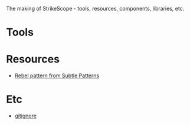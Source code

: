 The making of StrikeScope - tools, resources, components, libraries, etc.

# Tools


# Resources
* [Rebel pattern from Subtle Patterns](http://subtlepatterns.com/rebel/)

# Etc
* [gitignore](http://www.codedifferent.com/2011/05/01/coding-gitignore-for-xcode-4/)
